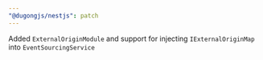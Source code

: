 ```yaml
---
"@dugongjs/nestjs": patch
---
```


Added `ExternalOriginModule` and support for injecting `IExternalOriginMap` into `EventSourcingService`
